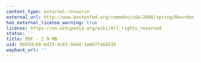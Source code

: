 ```yaml
---
content_type: external-resource
external_url: http://www.bostonfed.org/commdev/c&b/2008/spring/Reardon_New_Orleans_rebuilds.pdf
has_external_license_warning: true
license: https://en.wikipedia.org/wiki/All_rights_reserved
status: ''
title: PDF - 2.9 MB
uid: 0603dc66-6d23-4c63-9ad4-1a6b77a68335
wayback_url: ''
---
```

